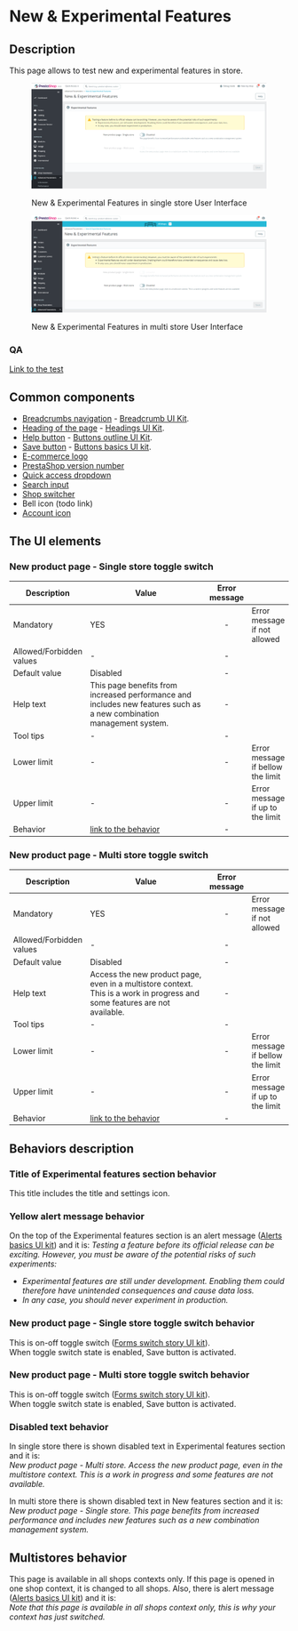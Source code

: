 # New & Experimental Features

## Description

This page allows to test new and experimental features in store.

<figure><img src="../../../../../../../.gitbook/assets/image (35).png" alt="New &#x26; Experimental Features in single store User Interface"><figcaption><p>New &#x26; Experimental Features in single store User Interface</p></figcaption></figure>

<figure><img src="../../../../../../../.gitbook/assets/image (3) (1).png" alt="New &#x26; Experimental Features in multi store User Interface"><figcaption><p>New &#x26; Experimental Features in multi store User Interface</p></figcaption></figure>

### QA&#x20;

[Link to the test](https://build.prestashop-project.org/test-scenarios/scenarios/core/functional/bo/advanced-parameters/experimental-features.html)

## **Common components**

* [​Breadcrumbs navigation](../../../../../common-components/breadcrumbs.md) - [Breadcrumb UI Kit](https://build.prestashop.com/prestashop-ui-kit/?path=/story/breadcrumb--breadcrumb).
* [Heading of the page](../../../../../common-components/heading-of-the-page.md) - [Headings UI Kit](https://build.prestashop.com/prestashop-ui-kit/?path=/story/headings--headings).
* ​[Help button](../../../../../common-components/help-button.md) - [Buttons outline UI Kit](https://build.prestashop.com/prestashop-ui-kit/?path=/story/buttons--outline).
* ​[Save button](../../../../../common-components/save-button.md) - [Buttons basics UI kit](https://build.prestashop.com/prestashop-ui-kit/?path=/story/buttons--basics).
* [E-commerce logo](../../../../../common-components/back-office-header/prestashop-logo.md)&#x20;
* [PrestaShop version number](../../../../../common-components/prestashop-version-number.md)&#x20;
* [Quick access dropdown](../../../../../common-components/back-office-header/quick-access-dropdown.md)&#x20;
* [Search input](../../../../../common-components/search-input-field.md)
* [Shop switcher](../../../../../common-components/shop-switcher.md)
* Bell icon (todo link)
* [Account icon](../../../../../common-components/account-icon.md)&#x20;

## The UI elements

### New product page - Single store toggle switch

<table><thead><tr><th>Description</th><th width="274.3333333333333">Value</th><th align="center">Error message</th><th data-hidden></th></tr></thead><tbody><tr><td>Mandatory</td><td>YES</td><td align="center">-</td><td>Error message if not allowed</td></tr><tr><td>Allowed/Forbidden values</td><td>                      -</td><td align="center">-</td><td></td></tr><tr><td>Default value</td><td>Disabled</td><td align="center">-</td><td></td></tr><tr><td>Help text</td><td>This page benefits from increased performance and includes new features such as a new combination management system.</td><td align="center">-</td><td></td></tr><tr><td>Tool tips</td><td>                   -</td><td align="center">-</td><td></td></tr><tr><td>Lower limit</td><td>                   -</td><td align="center">-</td><td>Error message if bellow the limit</td></tr><tr><td>Upper limit</td><td>                   -</td><td align="center">-</td><td>Error message if up to the limit</td></tr><tr><td>Behavior</td><td><a href="new-and-experimental-features.md#new-product-page-single-store-toggle-switch-behavior">link to the behavior</a></td><td align="center">-</td><td></td></tr></tbody></table>

### New product page - Multi store toggle switch

<table><thead><tr><th>Description</th><th width="274.3333333333333">Value</th><th align="center">Error message</th><th data-hidden></th></tr></thead><tbody><tr><td>Mandatory</td><td>YES</td><td align="center">-</td><td>Error message if not allowed</td></tr><tr><td>Allowed/Forbidden values</td><td>                      -</td><td align="center">-</td><td></td></tr><tr><td>Default value</td><td>Disabled</td><td align="center">-</td><td></td></tr><tr><td>Help text</td><td>Access the new product page, even in a multistore context. This is a work in progress and some features are not available.</td><td align="center">-</td><td></td></tr><tr><td>Tool tips</td><td>                   -</td><td align="center">-</td><td></td></tr><tr><td>Lower limit</td><td>                   -</td><td align="center">-</td><td>Error message if bellow the limit</td></tr><tr><td>Upper limit</td><td>                   -</td><td align="center">-</td><td>Error message if up to the limit</td></tr><tr><td>Behavior</td><td><a href="new-and-experimental-features.md#new-product-page-multi-store-toggle-switch-behavior">link to the behavior</a></td><td align="center">-</td><td></td></tr></tbody></table>

## Behaviors description

### Title of Experimental features section behavior

This title includes the title and settings icon.&#x20;

### **Yellow alert message behavior**

On the top of the Experimental features section is an alert message ([Alerts basics UI kit](https://build.prestashop.com/prestashop-ui-kit/?path=/docs/alerts--basics)) and it is: _Testing a feature before its official release can be exciting. However, you must be aware of the potential risks of such experiments:_

* _Experimental features are still under development. Enabling them could therefore have unintended consequences and cause data loss._
* _In any case, you should never experiment in production._

### New product page - Single store toggle switch behavior

This is on-off toggle switch ([Forms switch story UI kit](https://build.prestashop.com/prestashop-ui-kit/?path=/story/forms--switch-story)). \
When toggle switch state is enabled, Save button is activated.

### New product page - Multi store toggle switch behavior

This is on-off toggle switch ([Forms switch story UI kit](https://build.prestashop.com/prestashop-ui-kit/?path=/story/forms--switch-story)). \
When toggle switch state is enabled, Save button is activated.

### Disabled text behavior

In single store there is shown disabled text in Experimental features section and it is:\
_New product page - Multi store. Access the new product page, even in the multistore context. This is a work in progress and some features are not available._

In multi store there is shown disabled text in New features section and it is:\
_New product page - Single store. This page benefits from increased performance and includes new features such as a new combination management system._

## Multistores behavior

This page is available in all shops contexts only. If this page is opened in one shop context, it is changed to all shops. Also, there is alert message ([Alerts basics UI kit](https://build.prestashop.com/prestashop-ui-kit/?path=/docs/alerts--basics)) and it is:\
_Note that this page is available in all shops context only, this is why your context has just switched._

